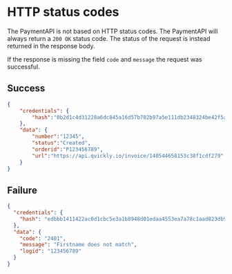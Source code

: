 # HTTP status codes

The PaymentAPI is not based on HTTP status codes.
The PaymentAPI will always return a `200 OK` status code.
The status of the request is instead returned in the response body.

If the response is missing the field `code` and `message` the request was successful.

## Success

```json
{
    "credentials": {
        "hash":"0b2d1c4d31228a6dc845a16d57b782b97a5e111db2348324be42f5a91e88c8bd35fa62f0e6240b5680e17da03bb9301c5bd0ed755db7fa62ba6054ee21cdde88"
    },
    "data": {
        "number":"12345",
        "status":"Created",
        "orderid":"P123456789",
        "url":"https://api.qvickly.io/invoice/140544658153c38f1cdf279"
    }
}
```

## Failure

```json
{
  "credentials": {
    "hash": "edbbb1411422ac0d1cbc5e3a1b8948d01edaa4553ea7a78c1aad823db9f49acbc0b6f9d02769cae8975fe5f44bba13050a5b9c2e19f0f488b9faa7df66029520"
  },
  "data": {
    "code": "2401",
    "message": "Firstname does not match",
    "logid": "123456789"
  }
}
```